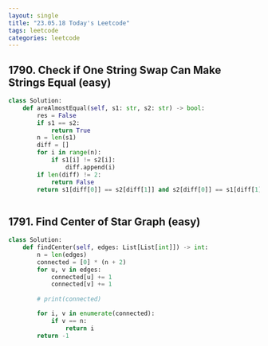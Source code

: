 ```yaml
---
layout: single
title: "23.05.18 Today's Leetcode"
tags: leetcode
categories: leetcode
---
```


## 1790. Check if One String Swap Can Make Strings Equal (easy)

```python
class Solution:
    def areAlmostEqual(self, s1: str, s2: str) -> bool:
        res = False
        if s1 == s2:
            return True
        n = len(s1)
        diff = []
        for i in range(n):
            if s1[i] != s2[i]:
                diff.append(i)
        if len(diff) != 2:
            return False
        return s1[diff[0]] == s2[diff[1]] and s2[diff[0]] == s1[diff[1]]
   
```

## 1791. Find Center of Star Graph (easy)

```python
class Solution:
    def findCenter(self, edges: List[List[int]]) -> int:
        n = len(edges)
        connected = [0] * (n + 2)
        for u, v in edges:
            connected[u] += 1
            connected[v] += 1
        
        # print(connected)

        for i, v in enumerate(connected):
            if v == n:
                return i
        return -1
```


